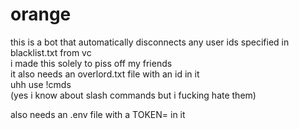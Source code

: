 # orange
this is a bot that automatically disconnects any user ids specified in blacklist.txt from vc\
i made this solely to piss off my friends\
it also needs an overlord.txt file with an id in it\
uhh use !cmds\
(yes i know about slash commands but i fucking hate them)

also needs an .env file with a TOKEN= in it
